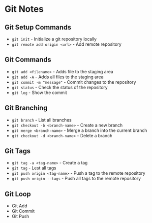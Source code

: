 # Git Notes

## Git Setup Commands
- `git init` - Initialize a git repository locally
- `git remote add origin <url>` - Add  remote repository

## Git Commands
- `git add <filename>` - Adds file to the staging area
- `git add -A` - Adds all files to the staging area
- `git commit -m "message"` - Commit changes to the repository
- `git status` - Check the status of the repository
- `git log` - Show the commit

## Git Branching
- `git branch` - List all branches
- `git checkout -b <branch-name>` - Create a new branch
- `git merge <branch-name>` - Merge a branch into the current branch
- `git checkout -d <branch-name>` - Delete a branch

## Git Tags
- `git tag -a <tag-name>` - Create a tag
- `git tag` - Lest all tags
- `git push origin <tag-name>` - Push a tag to the remote repository
- `git push origin --tags` - Push all tags to the remote repository

## Git Loop
* Git Add
* Git Commit
* Git Push